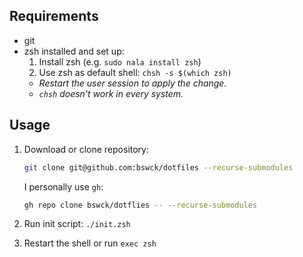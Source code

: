 ## Requirements

- git
- zsh installed and set up:
  1. Install zsh (e.g. `sudo nala install zsh`)
  2. Use zsh as default shell: `chsh -s $(which zsh)`
    * _Restart the user session to apply the change._
    * _`chsh` doesn't work in every system._

## Usage

1. Download or clone repository:

   ```sh
   git clone git@github.com:bswck/dotfiles --recurse-submodules
   ```

   I personally use `gh`:
   ```sh
   gh repo clone bswck/dotflies -- --recurse-submodules
   ```

2. Run init script: `./init.zsh`

3. Restart the shell or run `exec zsh`

